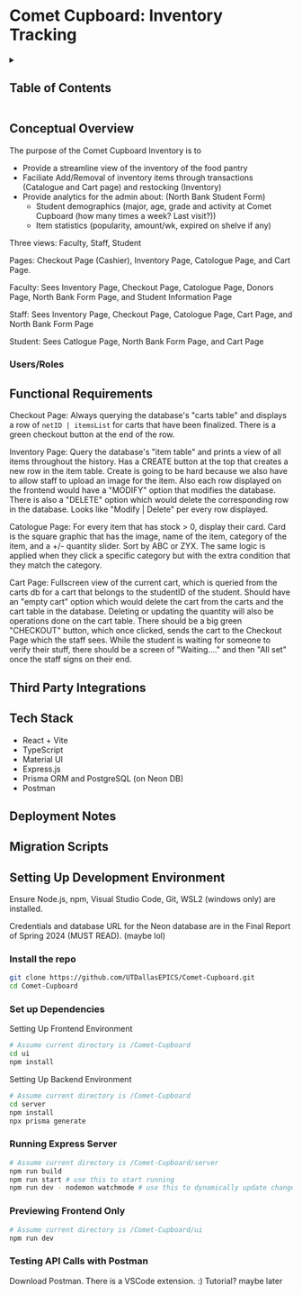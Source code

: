 # Comet Cupboard: Inventory Tracking

<!-- markdownlint-disable-next-line MD033 -->
<details><summary><h2>Table of Contents</h2></summary>

- [Comet Cupboard: Inventory Tracking](#comet-cupboard-inventory-tracking)
  - [Conceptual Overview](#conceptual-overview)
    - [Users/Roles](#usersroles)
  - [Functional Requirements](#functional-requirements)
  - [Third Party Integrations](#third-party-integrations)
  - [Tech Stack](#tech-stack)
  - [Deployment Notes](#deployment-notes)
  - [Migration Scripts](#migration-scripts)
  - [Setting Up Development Environment](#setting-up-development-environment)
    - [Install the repo](#install-the-repo)
    - [Set up Dependencies](#set-up-dependencies)
    - [Running Express Server](#running-express-server)
    - [Previewing Frontend Only](#previewing-frontend-only)
    - [Testing API Calls with Postman](#testing-api-calls-with-postman)

</details>

## Conceptual Overview

The purpose of the Comet Cupboard Inventory is to

- Provide a streamline view of the inventory of the food pantry
- Faciliate Add/Removal of inventory items through transactions (Catalogue and Cart page) and restocking (Inventory)
- Provide analytics for the admin about: (North Bank Student Form)
  - Student demographics (major, age, grade and activity at Comet Cupboard (how many times a week? Last visit?))
  - Item statistics (popularity, amount/wk, expired on shelve if any)

Three views: Faculty, Staff, Student

Pages: Checkout Page (Cashier), Inventory Page, Catologue Page, and Cart Page.

Faculty: Sees Inventory Page, Checkout Page, Catologue Page, Donors Page, North Bank Form Page, and Student Information Page

Staff: Sees Inventory Page, Checkout Page, Catologue Page, Cart Page, and North Bank Form Page

Student: Sees Catlogue Page, North Bank Form Page, and Cart Page

### Users/Roles

## Functional Requirements

Checkout Page:
Always querying the database's "carts table" and displays a row of `netID | itemsList` for carts that have been finalized. There is a green checkout button at the end of the row.

Inventory Page:
Query the database's "item table" and prints a view of all items throughout the history. Has a CREATE button at the top that creates a new row in the item table. Create is going to be hard because we also have to allow staff to upload an image for the item.
 Also each row displayed on the frontend would have a "MODIFY" option that modifies the database. There is also a "DELETE" option which would delete the corresponding row in the database. Looks like "Modify | Delete" per every row displayed.

Catologue Page:
For every item that has stock > 0, display their card. Card is the square graphic that has the image, name of the item, category of the item, and a +/- quantity slider.
Sort by ABC or ZYX.
The same logic is applied when they click a specific category but with the extra condition that they match the category.

Cart Page:
Fullscreen view of the current cart, which is queried from the carts db for a cart that belongs to the studentID of the student. Should have an "empty cart" option which would delete the cart from the carts and the cart table in the database. Deleting or updating the quantity will also be operations done on the cart table. There should be a big green "CHECKOUT" button, which once clicked, sends the cart to the Checkout Page which the staff sees. While the student is waiting for someone to verify their stuff, there should be a screen of "Waiting...." and then "All set" once the staff signs on their end.

## Third Party Integrations

## Tech Stack

- React + Vite
- TypeScript
- Material UI
- Express.js
- Prisma ORM and PostgreSQL (on Neon DB)
- Postman

## Deployment Notes

## Migration Scripts

## Setting Up Development Environment

Ensure Node.js, npm, Visual Studio Code, Git, WSL2 (windows only) are installed.

Credentials and database URL for the Neon database are in the Final Report of Spring 2024 (MUST READ). (maybe lol)

### Install the repo

```bash
git clone https://github.com/UTDallasEPICS/Comet-Cupboard.git
cd Comet-Cupboard
```

### Set up Dependencies

Setting Up Frontend Environment

```bash
# Assume current directory is /Comet-Cupboard
cd ui
npm install
```

Setting Up Backend Environment

```bash
# Assume current directory is /Comet-Cupboard
cd server
npm install
npx prisma generate
```

### Running Express Server

```bash
# Assume current directory is /Comet-Cupboard/server
npm run build
npm run start # use this to start running
npm run dev - nodemon watchmode # use this to dynamically update changed backend files while running
```

### Previewing Frontend Only

```bash
# Assume current directory is /Comet-Cupboard/ui
npm run dev
```

### Testing API Calls with Postman

Download Postman. There is a VSCode extension. :)
Tutorial? maybe later
